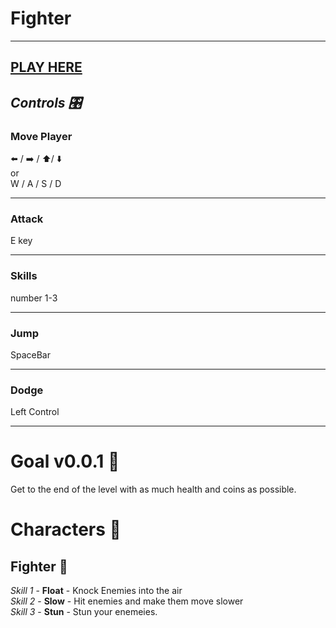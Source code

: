 # Fighter 
***
## [PLAY HERE]("https://slugga.itch.io")

## *Controls 🎛️* 
### Move Player 

⬅️ / ➡️ / ⬆️/ ⬇️ 
<br> or  
W / A / S / D 
***
### Attack
E key
***
### Skills
number 1-3
***
### Jump
SpaceBar
***
### Dodge
 Left Control
 ***
 # Goal v0.0.1 🥅
 Get to the end of the level with as much health and coins as possible.


 # Characters 👨
 ## Fighter 🤜
 *Skill 1* - **Float** - Knock Enemies into the air <br>
*Skill 2* - **Slow** - Hit enemies and make them move slower <br>
*Skill 3* - **Stun** - Stun your enemeies.